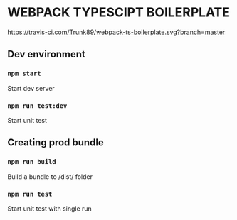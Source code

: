 # WEBPACK TYPESCIPT BOILERPLATE

https://travis-ci.com/Trunk89/webpack-ts-boilerplate.svg?branch=master

## Dev environment

### `npm start`

Start dev server

### `npm run test:dev`

Start unit test

## Creating prod bundle

### `npm run build`

Build a bundle to /dist/ folder

### `npm run test`

Start unit test with single run
